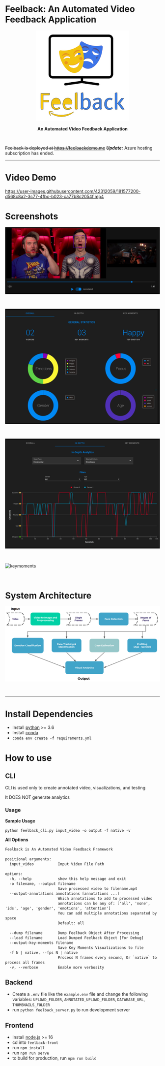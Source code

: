 # Feelback: An Automated Video Feedback Application

<p align="center">
 <img width=300px src="demo/logo.png" alt="Feelback Logo">
</p>

<p align="center"><strong> An Automated Video Feedback Application </strong></p>

</br>

~~Feelback is deployed at https://feelbackdemo.me~~
***Update:*** Azure hosting subscription has ended.

---

# Video Demo
https://user-images.githubusercontent.com/42312059/181577200-d568c8a2-3c77-4fbc-b023-ca77b8c2054f.mp4


# Screenshots
![video](demo/video.png)

</br>

![overall](demo/overall.png)

</br>

![depth](demo/depth.png)

</br>

![keymoments](demo/keymoments.gif)

</br>


# System Architecture
![System Architecture](demo/block_diagram.png)

</br>

---

# Install Dependencies
- Install [python](https://www.python.org/) >= 3.6
- Install [conda](https://docs.conda.io/projects/conda/en/latest/user-guide/install/index.html) 
- `conda env create -f requirements.yml`


# How to use
## CLI
CLI is used only to create annotated video, visualizations, and testing

It DOES NOT generate analytics

### **Usage**
**Sample Usage**
```
python feelback_cli.py input_video -o output -f native -v
```

**All Options**
```
Feelback is An Automated Video Feedback Framework

positional arguments:
  input_video           Input Video File Path

options:
  -h, --help            show this help message and exit
  -o filename, --output filename
                        Save processed video to filename.mp4
  --output-annotations annotations [annotations ...]
                        Which annotations to add to processed video
                        annotations can be any of: ['all', 'none', 'ids', 'age', 'gender', 'emotions', 'attention']
                        You can add multiple annotations separated by space
                        Default: all
                        
  --dump filename       Dump Feelback Object After Processing
  --load filename       Load Dumped Feelback Object [For Debug]
  --output-key-moments filename
                        Save Key Moments Visualizations to file
  -f N | native, --fps N | native
                        Process N frames every second, Or `native` to process all frames
  -v, --verbose         Enable more verbosity              
```

## Backend
- Create a `.env` file like the `example.env` file and change the following variables: `UPLOAD_FOLDER`, `ANNOTATED_UPLOAD_FOLDER`, `DATABASE_URL`, `THUMBNAILS_FOLDER`
- run `python feelback_server.py` to run development server

## Frontend
- Install [node.js](https://nodejs.org) >= 16
- cd into `feelback-front`
- run `npm install`
- run `npm run serve`
- to build for production, run `npm run build` 
